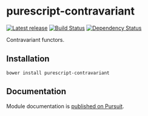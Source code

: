 # purescript-contravariant

[![Latest release](http://img.shields.io/bower/v/purescript-contravariant.svg)](https://github.com/purescript/purescript-contravariant/releases)
[![Build Status](https://travis-ci.org/purescript/purescript-contravariant.svg?branch=master)](https://travis-ci.org/purescript/purescript-contravariant)
[![Dependency Status](https://www.versioneye.com/user/projects/55848c9b36386100150003f5/badge.svg?style=flat)](https://www.versioneye.com/user/projects/55848c9b36386100150003f5)

Contravariant functors.

## Installation

```
bower install purescript-contravariant
```

## Documentation

Module documentation is [published on Pursuit](http://pursuit.purescript.org/packages/purescript-contravariant).
